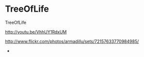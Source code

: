 TreeOfLife
==========

TreeOfLife

http://youtu.be/VhhUY1RdxUM

http://www.flickr.com/photos/armadillu/sets/72157633770984985/

-